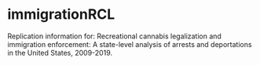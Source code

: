 # immigrationRCL
Replication information for: Recreational cannabis legalization and immigration enforcement: A state-level analysis of arrests and deportations in the United States, 2009-2019.
